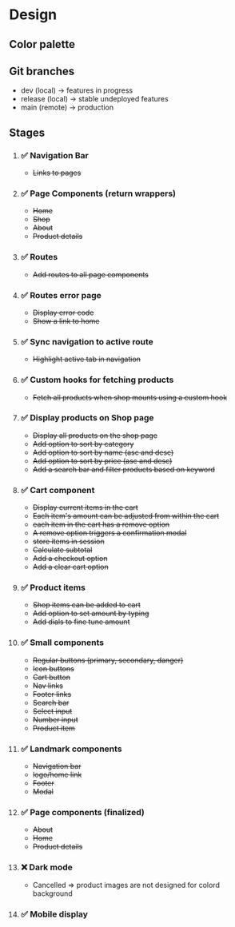 # Design

## Color palette

## Git branches

- dev (local) -> features in progress
- release (local) -> stable undeployed features
- main (remote) -> production

## Stages

1. ### ✅ Navigation Bar 
    - ~~Links to pages~~

1. ### ✅ Page Components (return wrappers) 
    - ~~Home~~
    - ~~Shop~~
    - ~~About~~
    - ~~Product details~~

1. ### ✅ Routes 
    - ~~Add routes to all page components~~

1. ### ✅ Routes error page 
    - ~~Display error code~~
    - ~~Show a link to home~~

1. ### ✅ Sync navigation to active route 
    - ~~Highlight active tab in navigation~~

1. ### ✅ Custom hooks for fetching products 
    - ~~Fetch all products when shop mounts using a custom hook~~

1. ### ✅ Display products on Shop page 
    - ~~Display all products on the shop page~~
    - ~~Add option to sort by category~~
    - ~~Add option to sort by name (asc and desc)~~
    - ~~Add option to sort by price (asc and desc)~~
    - ~~Add a search bar and filter products based on keyword~~

1. ### ✅ Cart component 
    - ~~Display current items in the cart~~
    - ~~Each item's amount can be adjusted from within the cart~~
    - ~~each item in the cart has a remove option~~
    - ~~A remove option triggers a confirmation modal~~
    - ~~store items in session~~
    - ~~Calculate subtotal~~
    - ~~Add a checkout option~~
    - ~~Add a clear cart option~~

1. ### ✅ Product items 
    - ~~Shop items can be added to cart~~
    - ~~Add option to set amount by typing~~
    - ~~Add dials to fine tune amount~~

1. ### ✅ Small components 
    - ~~Regular buttons (primary, secondary, danger)~~
    - ~~Icon buttons~~
    - ~~Cart button~~
    - ~~Nav links~~
    - ~~Footer links~~
    - ~~Search bar~~
    - ~~Select input~~
    - ~~Number input~~
    - ~~Product item~~

1. ### ✅ Landmark components 
    - ~~Navigation bar~~
    - ~~logo/home link~~
    - ~~Footer~~
    - ~~Modal~~

1. ### ✅ Page components (finalized) 
    - ~~About~~
    - ~~Home~~
    - ~~Product details~~

1. ### ❌ Dark mode
    - Cancelled => product images are not designed for colord background

1. ### ✅ Mobile display
